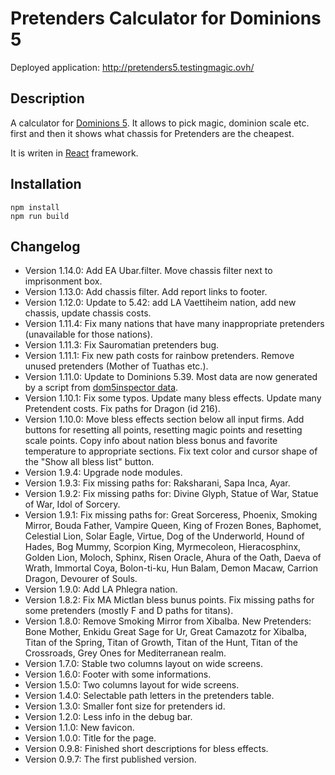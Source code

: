 # Pretenders Calculator for Dominions 5

Deployed application: http://pretenders5.testingmagic.ovh/

## Description

A calculator for [Dominions 5](http://www.illwinter.com/dom5/). It allows to pick magic, dominion scale etc. first and then it shows what chassis for Pretenders are the cheapest.﻿

It is writen in [React](https://reactjs.org/) framework.

## Installation

```
npm install
npm run build
```

## Changelog
- Version 1.14.0: Add EA Ubar.filter. Move chassis filter next to imprisonment box.
- Version 1.13.0: Add chassis filter. Add report links to footer.
- Version 1.12.0: Update to 5.42: add LA Vaettiheim nation, add new chassis, update chassis costs.
- Version 1.11.4: Fix many nations that have many inappropriate pretenders (unavailable for those nations).
- Version 1.11.3: Fix Sauromatian pretenders bug.
- Version 1.11.1: Fix new path costs for rainbow pretenders. Remove unused pretenders (Mother of Tuathas etc.).
- Version 1.11.0: Update to Dominions 5.39. Most data are now generated by a script from [dom5inspector data](https://github.com/larzm42/dom5inspector/tree/gh-pages/gamedata).
- Version 1.10.1: Fix some typos. Update many bless effects. Update many Pretendent costs. Fix paths for Dragon (id 216).
- Version 1.10.0: Move bless effects section below all input firms. Add buttons for resetting all points, resetting magic points and resetting scale points. Copy info about nation bless bonus and favorite temperature to appropriate sections. Fix text color and cursor shape of the "Show all bless list" button.
- Version 1.9.4: Upgrade node modules.
- Version 1.9.3: Fix missing paths for: Raksharani, Sapa Inca, Ayar.
- Version 1.9.2: Fix missing paths for: Divine Glyph, Statue of War, Statue of War, Idol of Sorcery.
- Version 1.9.1: Fix missing paths for: Great Sorceress, Phoenix, Smoking Mirror, Bouda Father, Vampire Queen, King of Frozen Bones, Baphomet, Celestial Lion, Solar Eagle, Virtue, Dog of the Underworld, Hound of Hades, Bog Mummy, Scorpion King, Myrmecoleon, Hieracosphinx, Golden Lion, Moloch, Sphinx, Risen Oracle, Ahura of the Oath, Daeva of Wrath, Immortal Coya, Bolon-ti-ku, Hun Balam, Demon Macaw, Carrion Dragon, Devourer of Souls.
- Version 1.9.0: Add LA Phlegra nation.
- Version 1.8.2: Fix MA Mictlan bless bunus points. Fix missing paths for some pretenders (mostly F and D paths for titans).
- Version 1.8.0: Remove Smoking Mirror from Xibalba. New Pretenders: Bone Mother, Enkidu Great Sage for Ur, Great Camazotz for Xibalba,  Titan of the Spring, Titan of Growth, Titan of the Hunt, Titan of the Crossroads, Grey Ones for Mediterranean realm.
- Version 1.7.0: Stable two columns layout on wide screens.
- Version 1.6.0: Footer with some informations.
- Version 1.5.0: Two columns layout for wide screens.
- Version 1.4.0: Selectable path letters in the pretenders table.
- Version 1.3.0: Smaller font size for pretenders id.
- Version 1.2.0: Less info in the debug bar.
- Version 1.1.0: New favicon.
- Version 1.0.0: Title for the page.
- Version 0.9.8: Finished short descriptions for bless effects.
- Version 0.9.7: The first published version.
